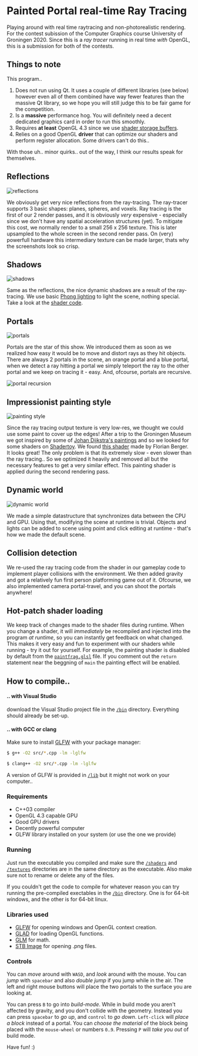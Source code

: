 # Painted Portal real-time Ray Tracing

Playing around with real time raytracing and non-photorealistic rendering. For the contest subission of the Computer Graphics course University of Groningen 2020. Since this is a _ray tracer_ running in real time _with_ OpenGL, this is a submission for both of the contests.

## Things to note

This program..

1. Does not run using Qt. It uses a couple of different libraries (see below) however even all of them combined have way fewer features than the massive Qt library, so we hope you will still judge this to be fair game for the competition.
2. Is a **massive** performance hog. You will definitely need a decent dedicated graphics card in order to run this smoothly.
3. Requires **at least** OpenGL 4.3 since we use [shader storage buffers](https://www.khronos.org/opengl/wiki/Shader_Storage_Buffer_Object).
4. Relies on a good OpenGL **driver** that can optimize our shaders and perform register allocation. Some drivers can't do this..

With those uh.. minor quirks.. out of the way, I think our results speak for themselves.

## Reflections

![reflections](/screenshots/reflections.png)

We obviously get very nice reflections from the ray-tracing. The ray-tracer supports 3 basic shapes: planes, spheres, and voxels. Ray tracing is the first of our 2 render passes, and it is obviously _very_ expensive - especially since we don't have any spatial acceleration structures (yet). To mitigate this cost, we normally render to a small 256 x 256 texture. This is later upsampled to the whole screen in the second render pass. On (very) powerfull hardware this intermediary texture can be made larger, thats why the screenshots look so crisp.

## Shadows

![shadows](/screenshots/shadows.png)

Same as the reflections, the nice dynamic shadows are a result of the ray-tracing. We use basic [Phong lighting](https://en.wikipedia.org/wiki/Phong_reflection_model) to light the scene, nothing special. Take a look at the [shader code](/shaders/rayfrag.glsl).

## Portals

![portals](/screenshots/portal.png)

Portals are the star of this show. We introduced them as soon as we realized how easy it would be to move and distort rays as they hit objects. There are always 2 portals in the scene, an orange portal and a blue portal, when we detect a ray hitting a portal we simply teleport the ray to the other portal and we keep on tracing it - easy. And, ofcourse, portals are recursive.

![portal recursion](/screenshots/recursion.png)

## Impressionist painting style

![painting style](/screenshots/painted-portal.png)

Since the ray tracing output texture is very low-res, we thought we could use some paint to cover up the edges! After a trip to the Groningen Museum we got inspired by some of [Johan Dijkstra's paintings](https://klaasamulder.wordpress.com/2005/09/20/wat-leuk-weer-een-johan-dijkstra-gevondendagblad-vh-noorden/) and so we looked for some shaders on [Shadertoy](https://www.shadertoy.com/). We found [this shader](https://www.shadertoy.com/view/MtKcDG) made by Florian Berger. It looks great! The only problem is that its extremely slow - even slower than the ray tracing.. So we optimized it heavily and removed all but the necessary features to get a very similar effect. This painting shader is applied during the second rendering pass.

## Dynamic world

![dynamic world](/screenshots/scene3.png)

We made a simple datastructure that synchronizes data between the CPU and GPU. Using that, modifying the scene at runtime is trivial. Objects and lights can be added to scene using point and click editing at runtime - that's how we made the default scene.

## Collision detection

We re-used the ray tracing code from the shader in our gameplay code to implement player collisions with the environment. We then added gravity and got a relatively fun first person platforming game out of it. Ofcourse, we also implemented camera portal-travel, and you can shoot the portals anywhere!

## Hot-patch shader loading

We keep track of changes made to the shader files during runtime. When you change a shader, it will _immediately_ be recompiled and injected into the program _at runtime_, so you can instantly get feedback on what changed. This makes it very easy and fun to experiment with our shaders while running - try it out for yourself. For example, the painting shader is disabled by default from the [`paintfrag.glsl`](/shaders/paintfrag.glsl) file. If you comment out the `return` statement near the beggning of `main` the painting effect will be enabled.

## How to compile..

#### .. with Visual Studio 

download the Visual Studio project file in the [`/bin`](/bin) directory. Everything should already be set-up.

#### .. with GCC or clang

Make sure to install [GLFW](https://www.glfw.org/download.html) with your package manager:

```bash
$ g++ -O2 src/*.cpp -lm -lglfw
```

```bash
$ clang++ -O2 src/*.cpp -lm -lglfw
```

A version of GLFW is provided in [`/lib`](/lib) but it might not work on your computer..

### Requirements

- C++03 compiler
- OpenGL 4.3 capable GPU
- Good GPU drivers
- Decently powerful computer
- GLFW library installed on your system (or use the one we provide)

### Running

Just run the executable you compiled and make sure the [`/shaders`](/shaders) and [`/textures`](/textures) directories are in the same directory as the executable. Also make sure not to rename or delete any of the files.

If you couldn't get the code to compile for whatever reason you can try running the pre-compiled exectables in the [`/bin`](/bin) directory. One is for 64-bit windows, and the other is for 64-bit linux.

### Libraries used
- [GLFW](https://www.glfw.org/) for opening windows and OpenGL context creation.
- [GLAD](https://glad.dav1d.de/) for loading OpenGL functions.
- [GLM](https://glm.g-truc.net/0.9.9/index.html) for math.
- [STB Image](https://github.com/nothings/stb) for opening .png files.

### Controls

You can _move_ around with `WASD`, and _look_ around with the mouse. You can _jump_ with `spacebar` and also _double jump_ if you jump while in the air. The left and right mouse buttons will place the two portals to the surface you are looking at.

You can press `B` to go into _build-mode_. While in build mode you aren't affected by gravity, and you don't collide with the geometry. Instead you can press `spacebar` to _go up_, and `control` to _go down_. `Left-click` will _place a block_ instead of a portal. You can _choose the material_ of the block being placed with the `mouse-wheel` or numbers `0`..`9`. Pressing `P` will _take you out_ of build mode.
    
Have fun! :)
